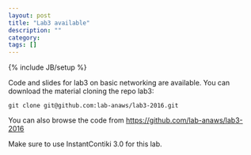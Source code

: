 ```yaml
---
layout: post
title: "Lab3 available"
description: ""
category: 
tags: []
---
```

{% include JB/setup %}

Code and slides for lab3 on basic networking are available.
You can download the material cloning the repo lab3:
```
git clone git@github.com:lab-anaws/lab3-2016.git
```

You can also browse the code from  <https://github.com/lab-anaws/lab3-2016>

Make sure to use InstantContiki 3.0 for this lab. 

